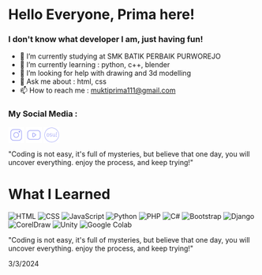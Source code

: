 <h1>Hello Everyone, Prima here!</h1>
<h3>I don't know what developer I am, just having fun!</h3>


- 🔭 I’m currently studying at SMK BATIK PERBAIK PURWOREJO
- 🌱 I’m currently learning : python, c++, blender
- 🤔 I’m looking for help with drawing and 3d modelling
- 💬 Ask me about : html, css
- 📫 How to reach me : muktiprima111@gmail.com

<h3>My Social Media :</h3>
<p>
<a href="https://instagram.com/prim.m.t"><img align="center" src="https://github.com/MiracleGlow/asset/blob/master/icon/instagram-svgrepo-com.svg" alt="prim.m.t" height="32" width="32"></a>
<a href="https://www.youtube.com/@MiracleMP"><img align="center" src="https://github.com/MiracleGlow/asset/blob/master/icon/youtube-svgrepo-com.svg" height="32" width="32"></a>
<a href="https://osu.ppy.sh/users/34598328"><img align="center" src="https://github.com/MiracleGlow/asset/blob/master/icon/osu-svgrepo-com.svg" height="32" width="32"></a>
</p>

<p>
  "Coding is not easy, it's full of mysteries, but believe that one day, you will uncover everything. enjoy the process, and keep trying!"
</p>

<h1>What I Learned</h1>
<p>
  <img src="https://img.icons8.com/color/48/000000/html-5.png" alt="HTML" />
  <img src="https://img.icons8.com/color/48/000000/css3.png" alt="CSS" />
  <img src="https://img.icons8.com/color/48/000000/javascript.png" alt="JavaScript" />
  <img src="https://img.icons8.com/color/48/000000/python.png" alt="Python" />
  <img src="https://img.icons8.com/color/48/000000/php.png" alt="PHP" />
  <img src="https://img.icons8.com/color/48/000000/c-sharp-logo.png" alt="C#" />
  <img src="https://img.icons8.com/color/48/000000/bootstrap.png" alt="Bootstrap" />
  <img src="https://img.icons8.com/color/48/000000/django.png" alt="Django" />
  <img src="https://img.icons8.com/color/48/000000/coreldraw.png" alt="CorelDraw" />
  <img src="https://img.icons8.com/color/48/000000/unity.png" alt="Unity" />
  <img src="https://img.icons8.com/color/48/000000/google-colab.png" alt="Google Colab" />
</p>

<p>
  "Coding is not easy, it's full of mysteries, but believe that one day, you will uncover everything. enjoy the process, and keep trying!"
</p>
<p>
  3/3/2024
</p>
